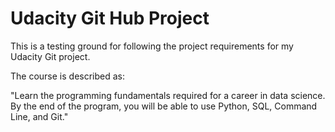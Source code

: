 # Udacity Git Hub Project 

This is a testing ground for following the project requirements for my Udacity Git project.

The course is described as:

"Learn the programming fundamentals required for a career in data science. By the end of the program, you will be able to use Python, SQL, Command Line, and Git."
